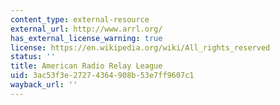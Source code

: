 ```yaml
---
content_type: external-resource
external_url: http://www.arrl.org/
has_external_license_warning: true
license: https://en.wikipedia.org/wiki/All_rights_reserved
status: ''
title: American Radio Relay League
uid: 3ac53f3e-2727-4364-908b-53e7ff9607c1
wayback_url: ''
---
```

